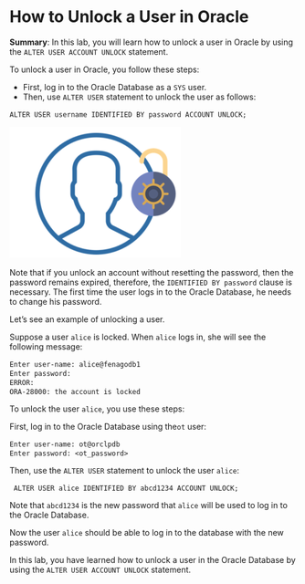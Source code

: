 # How to Unlock a User in Oracle
**Summary**: In this lab, you will learn how to unlock a user in Oracle by using the `ALTER USER ACCOUNT UNLOCK` statement.

To unlock a user in Oracle, you follow these steps:

*   First, log in to the Oracle Database as a `SYS` user.
*   Then, use `ALTER USER` statement to unlock the user as follows:

```
ALTER USER username IDENTIFIED BY password ACCOUNT UNLOCK;

```


![oracle unlock user](./images/oracle-unlock-user-300x230.png "oracle unlock user")

Note that if you unlock an account without resetting the password, then the password remains expired, therefore, the `IDENTIFIED BY password` clause is necessary. The first time the user logs in to the Oracle Database, he needs to change his password.

Let’s see an example of unlocking a user.

Suppose a user `alice` is locked. When `alice` logs in, she will see the following message:

```
Enter user-name: alice@fenagodb1
Enter password:
ERROR:
ORA-28000: the account is locked

```


To unlock the user `alice`, you use these steps:

First, log in to the Oracle Database using the`ot` user:

```
Enter user-name: ot@orclpdb
Enter password: <ot_password>
```


Then, use the `ALTER USER` statement to unlock the user `alice`:

```
 ALTER USER alice IDENTIFIED BY abcd1234 ACCOUNT UNLOCK;

```


Note that `abcd1234` is the new password that `alice` will be used to log in to the Oracle Database.

Now the user `alice` should be able to log in to the database with the new password.

In this lab, you have learned how to unlock a user in the Oracle Database by using the `ALTER USER ACCOUNT UNLOCK` statement.
